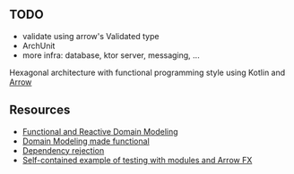 ## TODO

- validate using arrow's Validated type
- ArchUnit
- more infra: database, ktor server, messaging, ...

Hexagonal architecture with functional programming style using Kotlin and [Arrow][arrow-kt]

## Resources

- [Functional and Reactive Domain Modeling][frdomain]
- [Domain Modeling made functional][dmfunc]
- [Dependency rejection][deprej]
- [Self-contained example of testing with modules and Arrow FX][fx-module]

[kata-blog]: http://matteo.vaccari.name/blog/archives/154
[mateo-vaccari]: http://matteo.vaccari.name/
[kata-repo]: https://github.com/xpmatteo/birthday-greetings-kata
[arrow-kt]: https://arrow-kt.io/
[frdomain]: https://www.manning.com/books/functional-and-reactive-domain-modeling
[dmfunc]: https://pragprog.com/book/swdddf/domain-modeling-made-functional
[deprej]: https://blog.ploeh.dk/2017/02/02/dependency-rejection/
[fx-module]: https://www.msec.it/blog/self-contained-example-of-testing-with-modules-and-arrow-fx/
